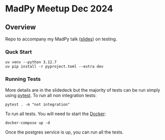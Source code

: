 # MadPy Meetup Dec 2024

## Overview
Repo to accompany my MadPy talk ([slides](https://docs.google.com/presentation/d/1VuJPRbY5_FsNfnrJYjHGK-19T0lhvaWSE1efW4sANZo)) on testing.

### Quck Start
```
uv venv --python 3.12.7
uv pip install -r pyproject.toml --extra dev
```

### Running Tests
More details are in the slidedeck but the majority of tests can be run simply using [pytest](https://docs.pytest.org/en/stable/). To run all non integration tests:
```
pytest . -m "not integration"
```

To run all tests. You will need to start the [Docker](https://www.docker.com/):
```
docker-compose up -d
```
Once the postgres service is up, you can run all the tests.
